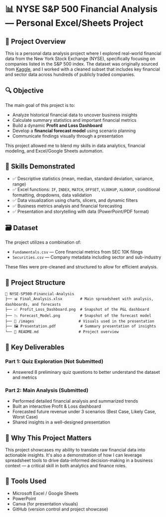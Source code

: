 # 📊 NYSE S\&P 500 Financial Analysis — Personal Excel/Sheets Project

## 💼 Project Overview

This is a personal data analysis project where I explored real-world financial data from the New York Stock Exchange (NYSE), specifically focusing on companies listed in the S\&P 500 index. The dataset was originally sourced from [Kaggle](https://www.kaggle.com/datasets/dgawlik/nyse), and I worked with a cleaned subset that includes key financial and sector data across hundreds of publicly traded companies.

## 🔍 Objective

The main goal of this project is to:

* Analyze historical financial data to uncover business insights
* Calculate summary statistics and important financial metrics
* Build a dynamic **Profit and Loss Dashboard**
* Develop a **financial forecast model** using scenario planning
* Communicate findings visually through a presentation

This project allowed me to blend my skills in data analytics, financial modeling, and Excel/Google Sheets automation.

## 🧠 Skills Demonstrated

* ✅ Descriptive statistics (mean, median, standard deviation, variance, range)
* ✅ Excel functions: `IF`, `INDEX`, `MATCH`, `OFFSET`, `VLOOKUP`, `XLOOKUP`, conditional formatting, dropdowns, data validation
* ✅ Data visualization using charts, slicers, and dynamic filters
* ✅ Business metrics analysis and financial forecasting
* ✅ Presentation and storytelling with data (PowerPoint/PDF format)

## 🗃️ Dataset

The project utilizes a combination of:

* `Fundamentals.csv` — Core financial metrics from SEC 10K filings
* `Securities.csv` — Company metadata including sector and sub-industry

These files were pre-cleaned and structured to allow for efficient analysis.

## 🧩 Project Structure

```
📁 NYSE-SP500-Financial-Analysis
├── 📊 Final_Analysis.xlsx        # Main spreadsheet with analysis, dashboards, and forecasts
├── 📈 Profit_Loss_Dashboard.png  # Snapshot of the P&L dashboard
├── 📉 Forecast_Model.png         # Snapshot of the forecast model
├── 📂 /images                    # Visuals used in the presentation
├── 🖼️ Presentation.pdf           # Summary presentation of insights
└── 📄 README.md                  # Project overview
```

## 🧪 Key Deliverables

### Part 1: Quiz Exploration (Not Submitted)

* Answered 8 preliminary quiz questions to better understand the dataset and metrics

### Part 2: Main Analysis (Submitted)

* Performed detailed financial analysis and summarized trends
* Built an interactive Profit & Loss dashboard
* Forecasted future revenue under 3 scenarios (Best Case, Likely Case, Worst Case)
* Shared insights in a well-designed presentation

## 📌 Why This Project Matters

This project showcases my ability to translate raw financial data into actionable insights. It's also a demonstration of how I can leverage spreadsheet tools to drive data-informed decision-making in a business context — a critical skill in both analytics and finance roles.

## 🚀 Tools Used

* Microsoft Excel / Google Sheets
* PowerPoint
* Canva (for presentation visuals)
* GitHub (version control and project showcase)


